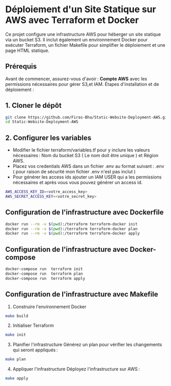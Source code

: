 
# Déploiement d'un Site Statique sur AWS avec Terraform et Docker

Ce projet configure une infrastructure AWS pour héberger un site statique via un bucket S3. Il inclut également un environnement Docker pour exécuter Terraform, un fichier Makefile pour simplifier le déploiement et une page HTML statique.

## Prérequis

Avant de commencer, assurez-vous d'avoir :
**Compte AWS** avec les permissions nécessaires pour gérer S3,et IAM.
Étapes d'installation et de déploiement : 
## 1. Cloner le dépôt
 ```bash
git clone https://github.com/Firas-Bha/Static-Website-Deployment-AWS.git
cd Static-Website-Deployment-AWS
  ```
## 2. Configurer les variables
- Modifier le fichier terraform/variables.tf pour y inclure les valeurs nécessaires :
Nom du bucket S3 ( Le nom doit être unique ) et Région AWS.
- Placez vos credentials AWS dans un fichier .env au format suivant : .env ( pour raison de sécurité mon fichier .env n'est pas inclut )
- Pour générer les access ids ajouter un IAM USER qui a les permissions nécessaires et après vous vous pouvez générer un access id.
```bash
AWS_ACCESS_KEY_ID=<votre_access_key>
AWS_SECRET_ACCESS_KEY=<votre_secret_key>
```
## Configuration de l'infrastructure avec Dockerfile
```bash
docker run --rm -v $(pwd):/terraform terraform-docker init
docker run --rm -v $(pwd):/terraform terraform-docker plan
docker run --rm -v $(pwd):/terraform terraform-docker apply
```


## Configuration de l'infrastructure avec Docker-compose
```bash
docker-compose run  terraform init
docker-compose run  terraform plan
docker-compose run  terraform apply
```


## Configuration de l'infrastructure avec Makefile 

1. Construire l'environnement Docker
```bash
make build
```
2. Initialiser Terraform
```bash
make init
```
3. Planifier l'infrastructure
Générez un plan pour vérifier les changements qui seront appliqués :
```bash
make plan
```
4. Appliquer l'infrastructure
Déployez l'infrastructure sur AWS :
```bash
make apply
```

  
